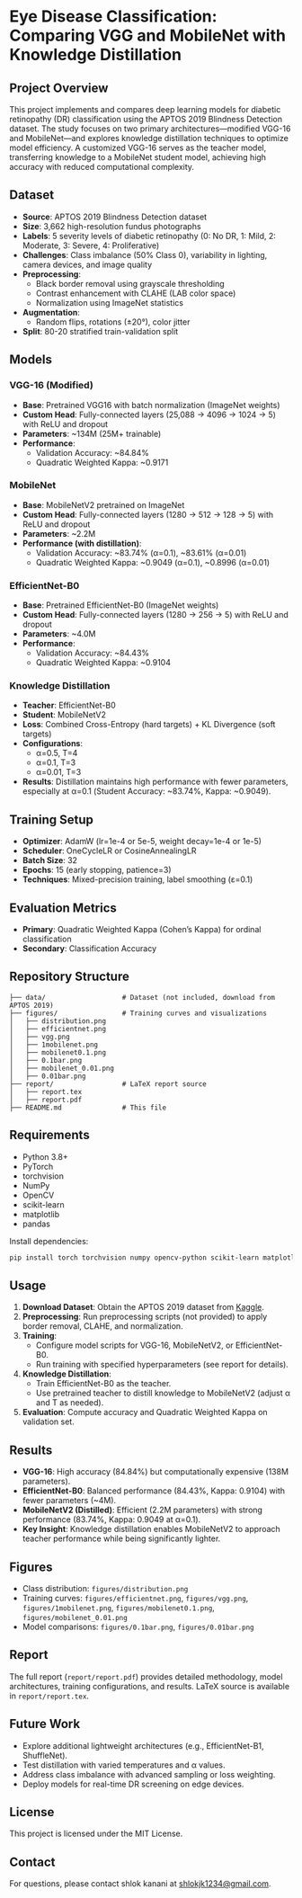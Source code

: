 # Eye Disease Classification: Comparing VGG and MobileNet with Knowledge Distillation

## Project Overview
This project implements and compares deep learning models for diabetic retinopathy (DR) classification using the APTOS 2019 Blindness Detection dataset. The study focuses on two primary architectures—modified VGG-16 and MobileNet—and explores knowledge distillation techniques to optimize model efficiency. A customized VGG-16 serves as the teacher model, transferring knowledge to a MobileNet student model, achieving high accuracy with reduced computational complexity.

## Dataset
- **Source**: APTOS 2019 Blindness Detection dataset
- **Size**: 3,662 high-resolution fundus photographs
- **Labels**: 5 severity levels of diabetic retinopathy (0: No DR, 1: Mild, 2: Moderate, 3: Severe, 4: Proliferative)
- **Challenges**: Class imbalance (50% Class 0), variability in lighting, camera devices, and image quality
- **Preprocessing**:
  - Black border removal using grayscale thresholding
  - Contrast enhancement with CLAHE (LAB color space)
  - Normalization using ImageNet statistics
- **Augmentation**:
  - Random flips, rotations (±20°), color jitter
- **Split**: 80-20 stratified train-validation split

## Models
### VGG-16 (Modified)
- **Base**: Pretrained VGG16 with batch normalization (ImageNet weights)
- **Custom Head**: Fully-connected layers (25,088 → 4096 → 1024 → 5) with ReLU and dropout
- **Parameters**: ~134M (25M+ trainable)
- **Performance**: 
  - Validation Accuracy: ~84.84%
  - Quadratic Weighted Kappa: ~0.9171

### MobileNet
- **Base**: MobileNetV2 pretrained on ImageNet
- **Custom Head**: Fully-connected layers (1280 → 512 → 128 → 5) with ReLU and dropout
- **Parameters**: ~2.2M
- **Performance (with distillation)**:
  - Validation Accuracy: ~83.74% (α=0.1), ~83.61% (α=0.01)
  - Quadratic Weighted Kappa: ~0.9049 (α=0.1), ~0.8996 (α=0.01)

### EfficientNet-B0
- **Base**: Pretrained EfficientNet-B0 (ImageNet weights)
- **Custom Head**: Fully-connected layers (1280 → 256 → 5) with ReLU and dropout
- **Parameters**: ~4.0M
- **Performance**:
  - Validation Accuracy: ~84.43%
  - Quadratic Weighted Kappa: ~0.9104

### Knowledge Distillation
- **Teacher**: EfficientNet-B0
- **Student**: MobileNetV2
- **Loss**: Combined Cross-Entropy (hard targets) + KL Divergence (soft targets)
- **Configurations**:
  - α=0.5, T=4
  - α=0.1, T=3
  - α=0.01, T=3
- **Results**: Distillation maintains high performance with fewer parameters, especially at α=0.1 (Student Accuracy: ~83.74%, Kappa: ~0.9049).

## Training Setup
- **Optimizer**: AdamW (lr=1e-4 or 5e-5, weight decay=1e-4 or 1e-5)
- **Scheduler**: OneCycleLR or CosineAnnealingLR
- **Batch Size**: 32
- **Epochs**: 15 (early stopping, patience=3)
- **Techniques**: Mixed-precision training, label smoothing (ε=0.1)

## Evaluation Metrics
- **Primary**: Quadratic Weighted Kappa (Cohen’s Kappa) for ordinal classification
- **Secondary**: Classification Accuracy

## Repository Structure
```
├── data/                   # Dataset (not included, download from APTOS 2019)
├── figures/                # Training curves and visualizations
│   ├── distribution.png
│   ├── efficientnet.png
│   ├── vgg.png
│   ├── 1mobilenet.png
│   ├── mobilenet0.1.png
│   ├── 0.1bar.png
│   ├── mobilenet_0.01.png
│   ├── 0.01bar.png
├── report/                 # LaTeX report source
│   ├── report.tex
│   ├── report.pdf
├── README.md               # This file
```

## Requirements
- Python 3.8+
- PyTorch
- torchvision
- NumPy
- OpenCV
- scikit-learn
- matplotlib
- pandas

Install dependencies:
```bash
pip install torch torchvision numpy opencv-python scikit-learn matplotlib pandas
```

## Usage
1. **Download Dataset**: Obtain the APTOS 2019 dataset from [Kaggle](https://www.kaggle.com/c/aptos2019-blindness-detection).
2. **Preprocessing**: Run preprocessing scripts (not provided) to apply border removal, CLAHE, and normalization.
3. **Training**:
   - Configure model scripts for VGG-16, MobileNetV2, or EfficientNet-B0.
   - Run training with specified hyperparameters (see report for details).
4. **Knowledge Distillation**:
   - Train EfficientNet-B0 as the teacher.
   - Use pretrained teacher to distill knowledge to MobileNetV2 (adjust α and T as needed).
5. **Evaluation**: Compute accuracy and Quadratic Weighted Kappa on validation set.

## Results
- **VGG-16**: High accuracy (84.84%) but computationally expensive (138M parameters).
- **EfficientNet-B0**: Balanced performance (84.43%, Kappa: 0.9104) with fewer parameters (~4M).
- **MobileNetV2 (Distilled)**: Efficient (2.2M parameters) with strong performance (83.74%, Kappa: 0.9049 at α=0.1).
- **Key Insight**: Knowledge distillation enables MobileNetV2 to approach teacher performance while being significantly lighter.

## Figures
- Class distribution: `figures/distribution.png`
- Training curves: `figures/efficientnet.png`, `figures/vgg.png`, `figures/1mobilenet.png`, `figures/mobilenet0.1.png`, `figures/mobilenet_0.01.png`
- Model comparisons: `figures/0.1bar.png`, `figures/0.01bar.png`

## Report
The full report (`report/report.pdf`) provides detailed methodology, model architectures, training configurations, and results. LaTeX source is available in `report/report.tex`.

## Future Work
- Explore additional lightweight architectures (e.g., EfficientNet-B1, ShuffleNet).
- Test distillation with varied temperatures and α values.
- Address class imbalance with advanced sampling or loss weighting.
- Deploy models for real-time DR screening on edge devices.

## License
This project is licensed under the MIT License.

## Contact
For questions, please contact shlok kanani at shlokjk1234@gmail.com.
